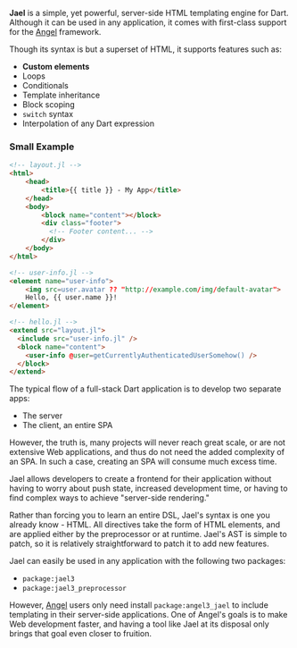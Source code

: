 **Jael** is a simple, yet powerful, server-side HTML templating engine for Dart.
Although it can be used in any application, it comes with first-class support for the
[Angel](https://github.com/dukefirehawk/angel) framework.

Though its syntax is but a superset of HTML, it supports features such as:
* **Custom elements**
* Loops
* Conditionals
* Template inheritance
* Block scoping
* `switch` syntax
* Interpolation of any Dart expression

### Small Example

```html
<!-- layout.jl -->
<html>
    <head>
        <title>{{ title }} - My App</title>
    </head>
    <body>
        <block name="content"></block>
        <div class="footer">
          <!-- Footer content... -->
        </div>
    </body>
</html>

<!-- user-info.jl -->
<element name="user-info">
    <img src=user.avatar ?? "http://example.com/img/default-avatar">
    Hello, {{ user.name }}!
</element>

<!-- hello.jl -->
<extend src="layout.jl">
  <include src="user-info.jl" />
  <block name="content">
    <user-info @user=getCurrentlyAuthenticatedUserSomehow() />
  </block>
</extend>
```

The typical flow of a full-stack Dart application is to develop two separate apps:
  * The server
  * The client, an entire SPA

However, the truth is, many projects will never reach great scale, or are not extensive Web applications, and thus do not need the added complexity of an SPA. In such a case, creating an SPA will consume much excess time.

Jael allows developers to create a frontend for their application without having to worry about push state, increased development time, or having to find complex ways to achieve "server-side rendering."

Rather than forcing you to learn an entire DSL, Jael's syntax is one you already know - HTML. All directives take the form of HTML elements, and are applied either by the preprocessor or at runtime. Jael's AST is simple to patch, so it is relatively straightforward to patch it to add new features.

Jael can easily be used in any application with the following two packages:
  * `package:jael3`
  * `package:jael3_preprocessor`

However, [Angel](https://github.com/dukefirehawk/angel) users only need install `package:angel3_jael` to include
templating in their server-side applications. One of Angel's goals is to make Web development faster, and having
a tool like Jael at its disposal only brings that goal even closer to fruition.
